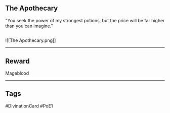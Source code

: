 ## The Apothecary
"You seek the power of my strongest potions, but the price will be far higher than you can imagine."
## 
![[The Apothecary.png]]

---
## Reward
Mageblood

---
## Tags
#DivinationCard
#PoE1